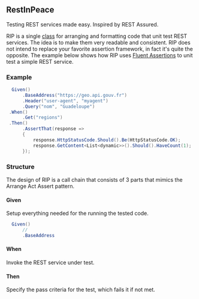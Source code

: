 ## RestInPeace
Testing REST services made easy. Inspired by REST Assured.

RIP is a single [class](https://github.com/lecaillon/RestInPeace/blob/master/src/RestInPeace/RIP.cs) for arranging and formatting code that unit test REST services. The idea is to make them very readable and consistent. RIP does not intend to replace your favorite assertion framework, in fact it's quite the opposite. The example below shows how  RIP uses [Fluent Assertions](http://fluentassertions.com/) to unit test a simple REST service.

### Example
```c#
  Given()
      .BaseAddress("https://geo.api.gouv.fr")
      .Header("user-agent", "myagent")
      .Query("nom", "Guadeloupe")
 .When()
      .Get("regions")
 .Then()
      .AssertThat(response =>
      {
          response.HttpStatusCode.Should().Be(HttpStatusCode.OK);
          response.GetContent<List<dynamic>>().Should().HaveCount(1);
      });
```

### Structure
The design of RIP is a call chain that consists of 3 parts that mimics the Arrange Act Assert pattern.

#### Given
Setup everything needed for the running the tested code.

```c#
  Given()
      // 
      .BaseAddress
```

#### When
Invoke the REST service under test.

#### Then
Specify the pass criteria for the test, which fails it if not met.
